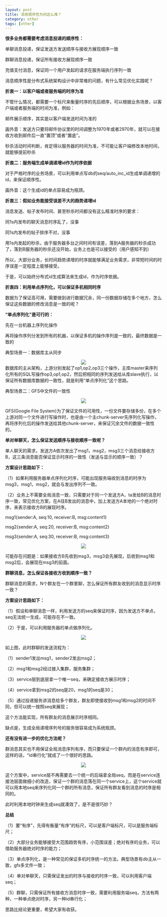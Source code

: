 ```yaml
---
layout: post
title: 消息顺序性为何这么难？
category: other
tags: [other]
---
```




**很多业务都需要考虑消息投递的顺序性：**

单聊消息投递，保证发送方发送顺序与接收方展现顺序一致

群聊消息投递，保证所有接收方展现顺序一致

充值支付消息，保证同一个用户发起的请求在服务端执行序列一致

消息顺序性是分布式系统架构设计中非常难的问题，有什么常见优化实践呢？



**折衷一：以客户端或者服务端的时序为准**

不管什么情况，都需要一个标尺来衡量时序的先后顺序，可以根据业务场景，以客户端或者服务端的时间为准，例如：

邮件展示顺序，其实是以客户端发送时间为准的

画外音：发送方只要将邮件协议里的时间调整为1970年或者2970年，就可以在接收方收到邮件后一直“置顶”或者“置底”。

秒杀活动时间判断，肯定得以服务器的时间为准，不可能让客户端修改本地时间，就能够提前秒杀

 

**折衷二：服务端生成单调递增id作为时序依据**

对于严格时序的业务场景，可以利用单点写db的seq/auto_inc_id生成单调递增的id，来保证顺序性。

画外音：这个生成id的单点容易成为瓶颈。

 

**折衷三：假如业务能接受误差不大的趋势递增id**

消息发送、帖子发布时间、甚至秒杀时间都没有这么精准时序的要求：

同1s内发布的聊天消息时序乱了，没事

同1s内发布的帖子排序不对，没事

用1s内发起的秒杀，由于服务器多台之间时间有误差，落到A服务器的秒杀成功了，落到B服务器的秒杀还没开始，业务上也是可以接受的（用户感知不到）

所以，大部分业务，长时间趋势递增的时序就能够满足业务需求，非常短时间的时序误差一定程度上能够接受。



于是，可以始终分布式id生成算法来生成id，作为时序依据。

 

**折衷四：利用单点序列化，可以保证多机相同时序**

数据为了保证高可用，需要做到进行数据冗余，同一份数据存储在多个地方，怎么保证这些数据的修改消息是一致的呢？



**“单点序列化”是可行的：**

先在一台机器上序列化操作

再将操作序列分发到所有的机器，以保证多机的操作序列是一致的，最终数据是一致的

 

典型场景一：数据库主从同步

<div align="center">
  <img src="https://ziyekudeng.github.io/assets/images/2019/0106/message-sequence/1.webp.jpg
">
</div>
数据库的主从架构，上游分别发起了op1,op2,op3三个操作，主库master来序列化所有的SQL写操作op3,op1,op2，然后把相同的序列发送给从库slave执行，以保证所有数据库数据的一致性，就是利用“单点序列化”这个思路。

 

典型场景二：GFS中文件的一致性
<div align="center">
  <img src="https://ziyekudeng.github.io/assets/images/2019/0106/message-sequence/2.webp.jpg
">
</div>

GFS(Google File System)为了保证文件的可用性，一份文件要存储多份，在多个上游对同一个文件进行写操作时，也是由一个主chunk-server先序列化写操作，再将序列化后的操作发送给其他chunk-server，来保证冗余文件的数据一致性的。

 

**单对单聊天，怎么保证发送顺序与接收顺序一致呢？**

单人聊天的需求，发送方A依次发出了msg1，msg2，msg3三个消息给接收方B，这三条消息能否保证显示时序的一致性（发送与显示的顺序一致）？



**方案设计思路如下：**

（1）如果利用服务器单点序列化时序，可能出现服务端收到消息的时序为msg3，msg1，msg2，就会与发出序列不一致。



（2）业务上不需要全局消息一致，只需要对于同一个发送方A，ta发给B的消息时序一致，常见优化方案，在A往B发出的消息中，加上发送方A本地的一个绝对时序，来表示接收方B的展现时序。

msg1{sender:A, seq:10, receiver:B, msg:content1}

msg2{sender:A, seq:20, receiver:B, msg:content2}

msg3{sender:A, seq:30, receiver:B, msg:content3}

<div align="center">
  <img src="https://ziyekudeng.github.io/assets/images/2019/0106/message-sequence/3.webp.jpg
">
</div>
 

可能存在问题是：如果接收方B先收到msg3，msg3会先展现，后收到msg1和msg2后，会展现在msg3的前面。

 

**群聊消息，怎么保证各接收方收到顺序一致？**

群聊消息的需求，N个群友在一个群里聊，怎么保证所有群友收到的消息显示时序一致？



**方案设计思路如下：**

（1）假设和单聊消息一样，利用发送方的seq来保证时序，因为发送方不单点，seq无法统一生成，可能存在不一致。



（2）于是，可以利用服务器的单点做序列化。
<div align="center">
  <img src="https://ziyekudeng.github.io/assets/images/2019/0106/message-sequence/4.webp.jpg
">
</div>

如上图，此时群聊的发送流程为：

（1）sender1发出msg1，sender2发出msg2；

（2）msg1和msg2经过接入集群，服务集群；

（3）service层到底层拿一个唯一seq，来确定接收方展示时序；

（4）service拿到msg2的seq是20，msg1的seq是30；

（5）通过投递服务讲消息给多个群友，群友即使接收到msg1和msg2的时间不同，但可以统一按照seq来展现；



这个方法能实现，所有群友的消息展示时序相同。



缺点是，生成全局递增序列号的服务很容易成为系统瓶颈。



**还有没有进一步的优化方法呢？** 

群消息其实也不用保证全局消息序列有序，而只要保证一个群内的消息有序即可，这样的话，“id串行化”就成了一个很好的思路。
<div align="center">
  <img src="https://ziyekudeng.github.io/assets/images/2019/0106/message-sequence/5.webp.jpg
">
</div>

这个方案中，service层不再需要去一个统一的后端拿全局seq，而是在service连接池层面做细小的改造，保证一个群的消息落在同一个service上，这个service就可以用本地seq来序列化同一个群的所有消息，保证所有群友看到消息的时序是相同的。



此时利用本地时钟来生成seq就凑效了，是不是很巧妙？

 

**总结**

（1）要“有序”，先得有衡量“有序”的标尺，可以是客户端标尺，可以是服务端标尺；

（2）大部分业务能够接受大范围趋势有序，小范围误差；绝对有序的业务，可以借助服务器绝对时序的能力；

（3）单点序列化，是一种常见的保证多机时序统一的方法，典型场景有db主从一致，gfs多文件一致；

（4）单对单聊天，只需保证发出的时序与接收的时序一致，可以利用客户端seq；

（5）群聊，只需保证所有接收方消息时序一致，需要利用服务端seq，方法有两种，一种单点绝对时序，另一种id串行化；



思路比结论更重要，希望大家有收获。






